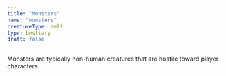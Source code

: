 ```yaml
---
title: "Monsters"
name: "monsters"
creatureType: self
type: bestiary
draft: false
---
```

Monsters are typically non-human creatures that are hostile toward player characters.
